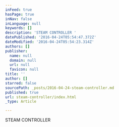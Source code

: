 ```yaml
---
inFeed: true
hasPage: true
inNav: false
inLanguage: null
keywords: []
description: 'STEAM CONTROLLER '
datePublished: '2016-04-24T05:54:47.372Z'
dateModified: '2016-04-24T05:54:23.314Z'
authors: []
publisher:
  name: null
  domain: null
  url: null
  favicon: null
title: ''
author: []
starred: false
sourcePath: _posts/2016-04-24-steam-controller.md
published: true
url: steam-controller/index.html
_type: Article

---
```

STEAM CONTROLLER